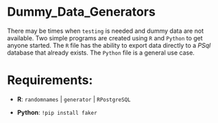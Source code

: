 # Dummy_Data_Generators

There may be times when `testing` is needed and dummy data are not available. Two simple programs are created using `R` and `Python` to get anyone started. The `R` file has the ability to export data directly to a *PSql* database that already exists. The `Python` file is a general use case. 

# Requirements: 

+  **R**: 
`randomnames` | `generator`  | `RPostgreSQL` 

+ **Python**: 
`!pip install faker`
